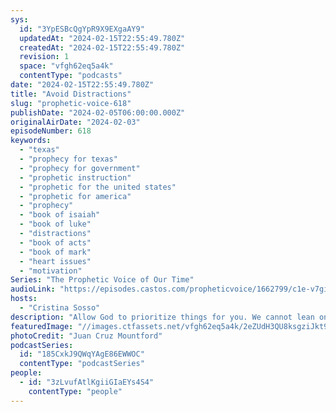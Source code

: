 ```yaml
---
sys:
  id: "3YpESBcQgYpR9X9EXgaAY9"
  updatedAt: "2024-02-15T22:55:49.780Z"
  createdAt: "2024-02-15T22:55:49.780Z"
  revision: 1
  space: "vfgh62eq5a4k"
  contentType: "podcasts"
date: "2024-02-15T22:55:49.780Z"
title: "Avoid Distractions"
slug: "prophetic-voice-618"
publishDate: "2024-02-05T06:00:00.000Z"
originalAirDate: "2024-02-03"
episodeNumber: 618
keywords:
  - "texas"
  - "prophecy for texas"
  - "prophecy for government"
  - "prophetic instruction"
  - "prophetic for the united states"
  - "prophetic for america"
  - "prophecy"
  - "book of isaiah"
  - "book of luke"
  - "distractions"
  - "book of acts"
  - "book of mark"
  - "heart issues"
  - "motivation"
Series: "The Prophetic Voice of Our Time"
audioLink: "https://episodes.castos.com/propheticvoice/1662799/c1e-v7gi96715t398r0-332qd2grtnkg-bp4z28.mp3"
hosts:
  - "Cristina Sosso"
description: "Allow God to prioritize things for you. We cannot lean on our own understandings or let ourselves become distracted with bad news or worries. God will make things clear to you as long as you are attentive to Him. We must continue to look at our own hearts and motivations, and also of prophets' hearts and motivations. Continue to watch your words, for you will have what you say."
featuredImage: "//images.ctfassets.net/vfgh62eq5a4k/2eZUdH3QU8ksgziJkt9rY6/ea60f503d05d09ef7958e2e65deaf179/juan-cruz-mountford-mT6QLtCUcMw-unsplash__1_.jpg"
photoCredit: "Juan Cruz Mountford"
podcastSeries:
  id: "185CxkJ9QWqYAgE86EWWOC"
  contentType: "podcastSeries"
people:
  - id: "3zLvufAtlKgiiGIaEYs4S4"
    contentType: "people"
---
```

